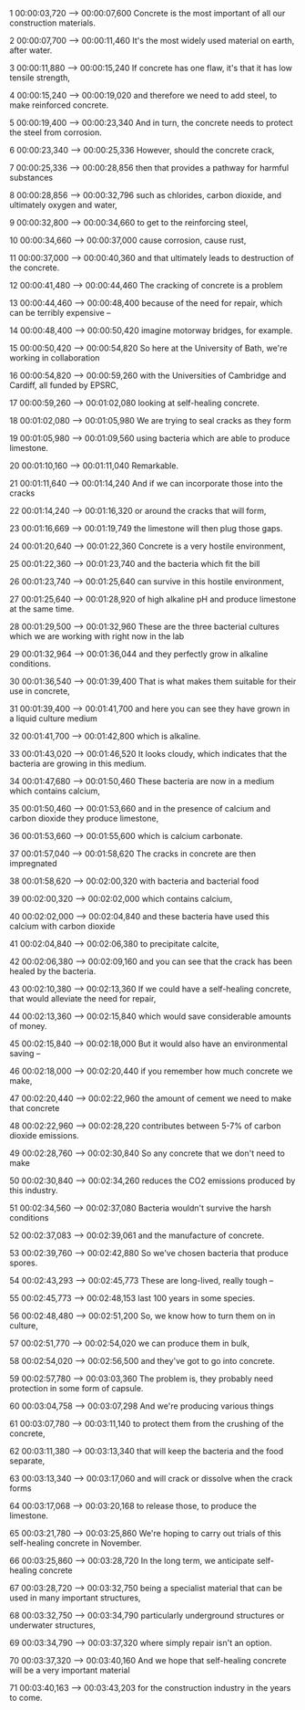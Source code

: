 1
00:00:03,720 --> 00:00:07,600
Concrete is the most important
of all our construction materials.

2
00:00:07,700 --> 00:00:11,460
It's the most widely used material
on earth, after water.

3
00:00:11,880 --> 00:00:15,240
If concrete has one flaw, it's that
it has low tensile strength,

4
00:00:15,240 --> 00:00:19,020
and therefore we need to add steel,
to make reinforced concrete.

5
00:00:19,400 --> 00:00:23,340
And in turn, the concrete needs to 
protect the steel from corrosion.

6
00:00:23,340 --> 00:00:25,336
However, should the concrete crack,

7
00:00:25,336 --> 00:00:28,856
then that provides a pathway
for harmful substances

8
00:00:28,856 --> 00:00:32,796
such as chlorides, carbon dioxide,
and ultimately oxygen and water,

9
00:00:32,800 --> 00:00:34,660
to get to the reinforcing steel,

10
00:00:34,660 --> 00:00:37,000
cause corrosion, cause rust,

11
00:00:37,000 --> 00:00:40,360
and that ultimately leads to
destruction of the concrete.

12
00:00:41,480 --> 00:00:44,460
The cracking of concrete is a problem

13
00:00:44,460 --> 00:00:48,400
because of the need for repair, 
which can be terribly expensive –

14
00:00:48,400 --> 00:00:50,420
imagine motorway bridges, for example.

15
00:00:50,420 --> 00:00:54,820
So here at the University of Bath,
we're working in collaboration

16
00:00:54,820 --> 00:00:59,260
with the Universities of Cambridge
and Cardiff, all funded by EPSRC,

17
00:00:59,260 --> 00:01:02,080
looking at self-healing concrete.

18
00:01:02,080 --> 00:01:05,980
We are trying to seal cracks as they form

19
00:01:05,980 --> 00:01:09,560
using bacteria which are able to produce limestone.

20
00:01:10,160 --> 00:01:11,040
Remarkable.

21
00:01:11,640 --> 00:01:14,240
And if we can incorporate those into the cracks

22
00:01:14,240 --> 00:01:16,320
or around the cracks that will form,

23
00:01:16,669 --> 00:01:19,749
the limestone will then plug those gaps.

24
00:01:20,640 --> 00:01:22,360
Concrete is a very hostile environment,

25
00:01:22,360 --> 00:01:23,740
and the bacteria which fit the bill

26
00:01:23,740 --> 00:01:25,640
can survive in this hostile environment,

27
00:01:25,640 --> 00:01:28,920
of high alkaline pH and produce
limestone at the same time.

28
00:01:29,500 --> 00:01:32,960
These are the three bacterial cultures which we are working with right now in the lab

29
00:01:32,964 --> 00:01:36,044
and they perfectly grow in alkaline conditions.

30
00:01:36,540 --> 00:01:39,400
That is what makes them suitable
for their use in concrete,

31
00:01:39,400 --> 00:01:41,700
and here you can see they have grown
in a liquid culture medium

32
00:01:41,700 --> 00:01:42,800
which is alkaline.

33
00:01:43,020 --> 00:01:46,520
It looks cloudy, which indicates that the bacteria
are growing in this medium.

34
00:01:47,680 --> 00:01:50,460
These bacteria are now in a medium
which contains calcium,

35
00:01:50,460 --> 00:01:53,660
and in the presence of calcium and
carbon dioxide they produce limestone,

36
00:01:53,660 --> 00:01:55,600
which is calcium carbonate.

37
00:01:57,040 --> 00:01:58,620
The cracks in concrete are then impregnated

38
00:01:58,620 --> 00:02:00,320
with bacteria and bacterial food

39
00:02:00,320 --> 00:02:02,000
which contains calcium,

40
00:02:02,000 --> 00:02:04,840
and these bacteria have used this calcium
with carbon dioxide

41
00:02:04,840 --> 00:02:06,380
to precipitate calcite,

42
00:02:06,380 --> 00:02:09,160
and you can see that the crack has been
healed by the bacteria.

43
00:02:10,380 --> 00:02:13,360
If we could have a self-healing concrete,
that would alleviate the need for repair,

44
00:02:13,360 --> 00:02:15,840
which would save considerable
amounts of money.

45
00:02:15,840 --> 00:02:18,000
But it would also have an environmental saving –

46
00:02:18,000 --> 00:02:20,440
if you remember how much concrete we make,

47
00:02:20,440 --> 00:02:22,960
the amount of cement we need to make that concrete

48
00:02:22,960 --> 00:02:28,220
contributes between 5-7% of carbon dioxide emissions.

49
00:02:28,760 --> 00:02:30,840
So any concrete that we don't need to make

50
00:02:30,840 --> 00:02:34,260
reduces the CO2 emissions produced by this industry.

51
00:02:34,560 --> 00:02:37,080
Bacteria wouldn't survive the harsh conditions

52
00:02:37,083 --> 00:02:39,061
and the manufacture of concrete.

53
00:02:39,760 --> 00:02:42,880
So we've chosen bacteria that produce spores.

54
00:02:43,293 --> 00:02:45,773
These are long-lived, really tough –

55
00:02:45,773 --> 00:02:48,153
last 100 years in some species.

56
00:02:48,480 --> 00:02:51,200
So, we know how to turn them on in culture,

57
00:02:51,770 --> 00:02:54,020
we can produce them in bulk,

58
00:02:54,020 --> 00:02:56,500
and they've got to go into concrete.

59
00:02:57,780 --> 00:03:03,360
The problem is, they probably need protection
in some form of capsule.

60
00:03:04,758 --> 00:03:07,298
And we're producing various things

61
00:03:07,780 --> 00:03:11,140
to protect them from the
crushing of the concrete,

62
00:03:11,380 --> 00:03:13,340
that will keep the bacteria and the food separate,

63
00:03:13,340 --> 00:03:17,060
and will crack or dissolve when the crack forms

64
00:03:17,068 --> 00:03:20,168
to release those, to produce the limestone.

65
00:03:21,780 --> 00:03:25,860
We're hoping to carry out trials of this
self-healing concrete in November.

66
00:03:25,860 --> 00:03:28,720
In the long term, we anticipate self-healing concrete

67
00:03:28,720 --> 00:03:32,750
being a specialist material that can be used in
many important structures,

68
00:03:32,750 --> 00:03:34,790
particularly underground structures
or underwater structures,

69
00:03:34,790 --> 00:03:37,320
where simply repair isn't an option.

70
00:03:37,320 --> 00:03:40,160
And we hope that self-healing concrete will be
a very important material

71
00:03:40,163 --> 00:03:43,203
for the construction industry in the years to come.

